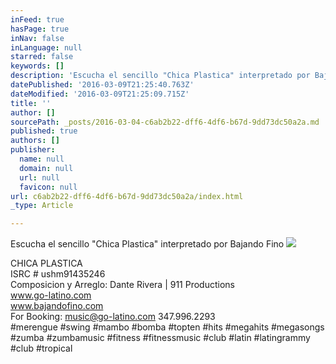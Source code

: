 ```yaml
---
inFeed: true
hasPage: true
inNav: false
inLanguage: null
starred: false
keywords: []
description: 'Escucha el sencillo "Chica Plastica" interpretado por Bajando Fino'
datePublished: '2016-03-09T21:25:40.763Z'
dateModified: '2016-03-09T21:25:09.715Z'
title: ''
author: []
sourcePath: _posts/2016-03-04-c6ab2b22-dff6-4df6-b67d-9dd73dc50a2a.md
published: true
authors: []
publisher:
  name: null
  domain: null
  url: null
  favicon: null
url: c6ab2b22-dff6-4df6-b67d-9dd73dc50a2a/index.html
_type: Article

---
```

Escucha el sencillo "Chica Plastica" interpretado por Bajando Fino
![](https://the-grid-user-content.s3-us-west-2.amazonaws.com/9dcbbe47-a64f-4881-8492-478e770abac4.jpg)

CHICA PLASTICA  
ISRC \# ushm91435246  
Composicion y Arreglo: Dante Rivera | 911 Productions  
www.go-latino.com  
www.bajandofino.com  
For Booking: music@go-latino.com 347.996.2293  
\#merengue \#swing \#mambo \#bomba \#topten \#hits \#megahits \#megasongs \#zumba \#zumbamusic \#fitness \#fitnessmusic \#club \#latin \#latingrammy \#club \#tropical